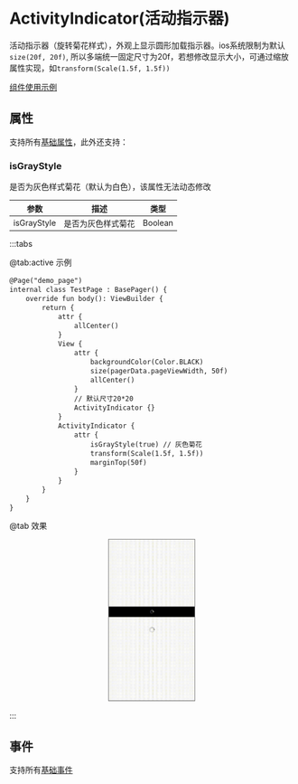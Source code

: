 # ActivityIndicator(活动指示器)

活动指示器（旋转菊花样式），外观上显示圆形加载指示器。ios系统限制为默认`size(20f, 20f)`, 所以多端统一固定尺寸为20f，若想修改显示大小，可通过缩放属性实现，如`transform(Scale(1.5f, 1.5f))`

[组件使用示例](https://github.com/Tencent-TDS/KuiklyUI/blob/main/demo/src/commonMain/kotlin/com/tencent/kuikly/demo/pages/demo/kit_demo/DeclarativeDemo/ActivityIndicatorExamplePage.kt)

## 属性

支持所有[基础属性](basic-attr-event.md#基础属性)，此外还支持：

### isGrayStyle

是否为灰色样式菊花（默认为白色），该属性无法动态修改

| 参数 | 描述 | 类型 |
| -- | -- | -- |
| isGrayStyle | 是否为灰色样式菊花 | Boolean |

:::tabs

@tab:active 示例

```kotlin{15,17-23}
@Page("demo_page")
internal class TestPage : BasePager() {
    override fun body(): ViewBuilder {
        return {
            attr {
                allCenter()
            }
            View {
                attr {
                    backgroundColor(Color.BLACK)
                    size(pagerData.pageViewWidth, 50f)
                    allCenter()
                }
                // 默认尺寸20*20
                ActivityIndicator {}
            }
            ActivityIndicator {
                attr {
                    isGrayStyle(true) // 灰色菊花
                    transform(Scale(1.5f, 1.5f))
                    marginTop(50f)
                }
            }
        }
    }
}
```

@tab 效果

<div align="center">
<img src="./img/activity_indicator_view.gif" style="width: 30%; border: 1px gray solid">
</div>

:::

## 事件

支持所有[基础事件](basic-attr-event.md#基础事件)